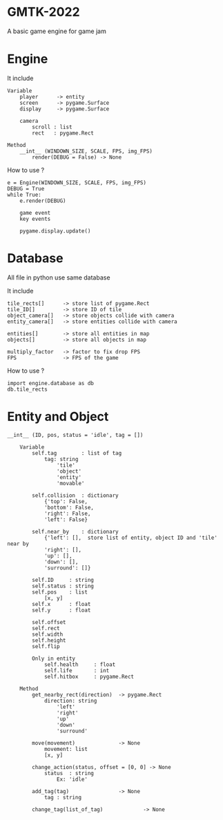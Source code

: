 # GMTK-2022

A basic game engine for game jam

# Engine

It include
    
    Variable
        player      -> entity
        screen      -> pygame.Surface
        display     -> pygame.Surface
        
        camera
            scroll : list
            rect   : pygame.Rect
    
    Method
        __int__ (WINDOWN_SIZE, SCALE, FPS, img_FPS)
            render(DEBUG = False) -> None

How to use ?

    e = Engine(WINDOWN_SIZE, SCALE, FPS, img_FPS)
    DEBUG = True
    while True:
        e.render(DEBUG)
        
        game event
        key events
        
        pygame.display.update()

# Database
All file in python use same database

It include 

    tile_rects[]      -> store list of pygame.Rect
    tile_ID[]         -> store ID of tile
    object_camera[]   -> store objects collide with camera
    entity_camera[]   -> store entities collide with camera

    entities[]        -> store all entities in map
    objects[]         -> store all objects in map   

    multiply_factor   -> factor to fix drop FPS
    FPS               -> FPS of the game 

How to use ?
    
    import engine.database as db
    db.tile_rects

# Entity and Object
    
    __int__ (ID, pos, status = 'idle', tag = [])
    
        Variable
            self.tag        : list of tag
                tag: string
                    'tile'
                    'object'
                    'entity'
                    'movable'
            
            self.collision  : dictionary
                {'top': False, 
                'bottom': False, 
                'right': False, 
                'left': False}
            
            self.near_by    : dictionary 
                {'left': [],  store list of entity, object ID and 'tile' near by
                'right': [], 
                'up': [], 
                'down': [], 
                'surround': []}
    
            self.ID     : string
            self.status : string
            self.pos    : list
                [x, y]
            self.x      : float
            self.y      : float
            
            self.offset
            self.rect
            self.width
            self.height
            self.flip

            Only in entity
                self.health     : float
                self.life       : int
                self.hitbox     : pygame.Rect
        
        Method
            get_nearby_rect(direction)  -> pygame.Rect
                direction: string
                    'left'
                    'right'
                    'up'
                    'down'
                    'surround'

            move(movement)              -> None
                movement: list
                [x, y]
            
            change_action(status, offset = [0, 0] -> None
                status  : string
                    Ex: 'idle'
            
            add_tag(tag)                -> None
                tag : string
            
            change_tag(list_of_tag)             -> None
            

